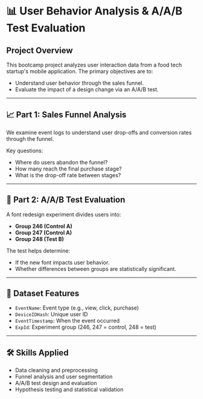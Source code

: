 # 📊 User Behavior Analysis & A/A/B Test Evaluation

## Project Overview

This bootcamp project analyzes user interaction data from a food tech startup's mobile application. The primary objectives are to:

- Understand user behavior through the sales funnel.
- Evaluate the impact of a design change via an A/A/B test.

---

## 📈 Part 1: Sales Funnel Analysis

We examine event logs to understand user drop-offs and conversion rates through the funnel.

Key questions:
- Where do users abandon the funnel?
- How many reach the final purchase stage?
- What is the drop-off rate between stages?

---

## 🧪 Part 2: A/A/B Test Evaluation

A font redesign experiment divides users into:

- **Group 246 (Control A)**
- **Group 247 (Control A)**
- **Group 248 (Test B)**

The test helps determine:
- If the new font impacts user behavior.
- Whether differences between groups are statistically significant.

---

## 📁 Dataset Features

- `EventName`: Event type (e.g., view, click, purchase)
- `DeviceIDHash`: Unique user ID
- `EventTimestamp`: When the event occurred
- `ExpId`: Experiment group (246, 247 = control, 248 = test)

---

## 🛠 Skills Applied

- Data cleaning and preprocessing  
- Funnel analysis and user segmentation  
- A/A/B test design and evaluation  
- Hypothesis testing and statistical validation  
